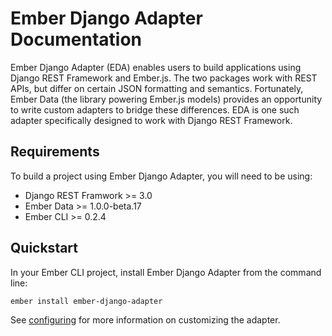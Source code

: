 # Ember Django Adapter Documentation

Ember Django Adapter (EDA) enables users to build applications using Django REST Framework and
Ember.js.  The two packages work with REST APIs, but differ on certain JSON formatting and
semantics.  Fortunately, Ember Data (the library powering Ember.js models) provides an opportunity
to write custom adapters to bridge these differences.  EDA is one such adapter specifically
designed to work with Django REST Framework.


## Requirements

To build a project using Ember Django Adapter, you will need to be using:

* Django REST Framwork >= 3.0
* Ember Data >= 1.0.0-beta.17
* Ember CLI >= 0.2.4


## Quickstart

In your Ember CLI project, install Ember Django Adapter from the command line:

```bash
ember install ember-django-adapter
```

See [configuring](configuring.md) for more information on customizing the adapter.
